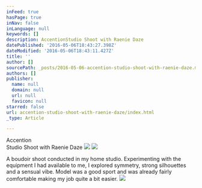 ```yaml
---
inFeed: true
hasPage: true
inNav: false
inLanguage: null
keywords: []
description: AccentionStudio Shoot with Raenie Daze
datePublished: '2016-05-06T18:43:27.398Z'
dateModified: '2016-05-06T18:43:11.427Z'
title: ''
author: []
sourcePath: _posts/2016-05-06-accention-studio-shoot-with-raenie-daze.md
authors: []
publisher:
  name: null
  domain: null
  url: null
  favicon: null
starred: false
url: accention-studio-shoot-with-raenie-daze/index.html
_type: Article

---
```

Accention  
Studio Shoot with Raenie Daze
![](https://the-grid-user-content.s3-us-west-2.amazonaws.com/013eebe4-a8e1-44f5-8366-bcdd9572bec4.jpg)
![](https://the-grid-user-content.s3-us-west-2.amazonaws.com/0aab8dfb-e8b7-4f0d-816a-a4bd6c45d861.jpg)

A boudoir shoot conducted in my home studio. Experimenting with the equipment I had available to me, I explored symmetry, strong silhouettes and a sensual vibe. Model was a good sport and was already fairly comfortable making my job quite a bit easier.
![](https://the-grid-user-content.s3-us-west-2.amazonaws.com/4ab5486d-46a1-460b-93ba-6e63759f3b65.jpg)